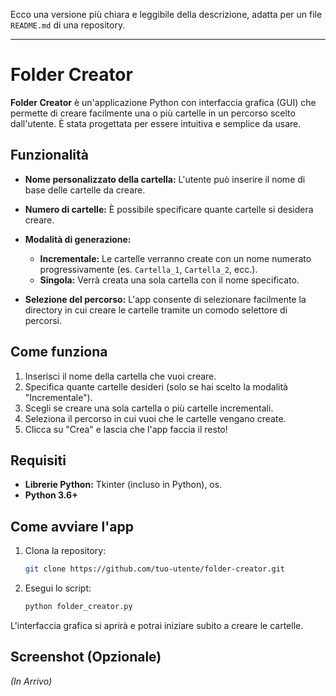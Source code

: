 Ecco una versione più chiara e leggibile della descrizione, adatta per un file `README.md` di una repository.

---

# Folder Creator

**Folder Creator** è un'applicazione Python con interfaccia grafica (GUI) che permette di creare facilmente una o più cartelle in un percorso scelto dall'utente. È stata progettata per essere intuitiva e semplice da usare.

## Funzionalità

- **Nome personalizzato della cartella:** L'utente può inserire il nome di base delle cartelle da creare.
- **Numero di cartelle:** È possibile specificare quante cartelle si desidera creare.
- **Modalità di generazione:** 
  - **Incrementale:** Le cartelle verranno create con un nome numerato progressivamente (es. `Cartella_1`, `Cartella_2`, ecc.).
  - **Singola:** Verrà creata una sola cartella con il nome specificato.
  
- **Selezione del percorso:** L'app consente di selezionare facilmente la directory in cui creare le cartelle tramite un comodo selettore di percorsi.

## Come funziona

1. Inserisci il nome della cartella che vuoi creare.
2. Specifica quante cartelle desideri (solo se hai scelto la modalità "Incrementale").
3. Scegli se creare una sola cartella o più cartelle incrementali.
4. Seleziona il percorso in cui vuoi che le cartelle vengano create.
5. Clicca su "Crea" e lascia che l'app faccia il resto!

## Requisiti

- **Librerie Python:** Tkinter (incluso in Python), os.
- **Python 3.6+**

## Come avviare l'app

1. Clona la repository:
   ```bash
   git clone https://github.com/tuo-utente/folder-creator.git
   ```
2. Esegui lo script:
   ```bash
   python folder_creator.py
   ```

L'interfaccia grafica si aprirà e potrai iniziare subito a creare le cartelle.

## Screenshot (Opzionale)

_(In Arrivo)_
